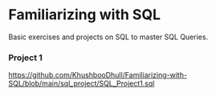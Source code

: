 # Familiarizing with SQL
 Basic exercises and projects on SQL to master SQL Queries.
 
 ### Project 1
 
https://github.com/KhushbooDhull/Familiarizing-with-SQL/blob/main/sql_project/SQL_Project1.sql

